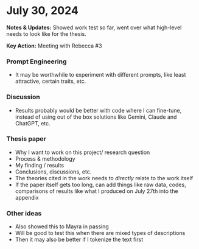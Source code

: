 # July 30, 2024

**Notes & Updates:** Showed work test so far, went over what high-level needs to look like for the thesis. 

**Key Action:** Meeting with Rebecca #3

### Prompt Engineering

- It may be worthwhile to experiment with different prompts, like least attractive, certain traits, etc.

### Discussion

- Results probably would be better with code where I can fine-tune, instead of using out of the box solutions like Gemini, Claude and ChatGPT, etc.

### Thesis paper

- Why I want to work on this project/ research question
- Process & methodology
- My finding / results
- Conclusions, discussions, etc.
- The theories cited in the work needs to *directly* relate to the work itself
- If the paper itself gets too long, can add things like raw data, codes, comparisons of results like what I produced on July 27th into the appendix

### Other ideas

- Also showed this to Mayra in passing
- Will be good to test this when there are mixed types of descriptions
- Then it may also be better if I tokenize the text first